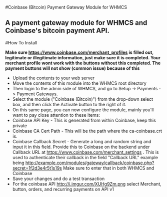 #Coinbase (Bitcoin) Payment Gateway Module for WHMCS 
## A payment gateway module for WHMCS and Coinbase's bitcoin payment API.
#How To Install 



**Make sure https://www.coinbase.com/merchant_profiles is filled out, legitimate or illegitimate information, just make sure it is completed. Your merchant profile wont work with the buttons without this completed. The payment buttons will not show (common issue) because of this**

- Upload the contents to your web server
- Move the contents of this module into the WHMCS root directory
- Then login to the admin side of WHMCS, and go to Setup -> Payments -> Payment Gateways. 
- Select the module ("Coinbase (Bitcoin)") from the drop-down select box, and then click the Activate button to the right of it.
- On this same page, you can now configure the module, mainly you'll want to pay close attention to these items: 
 - Coinbase API Key - This is generated from within Coinbase, keep this private 
 - Coinbase CA Cert Path - This will be the path where the ca-coinbase.crt is. 
 - Coinbase Callback Secret - Generate a long and random string and input it in this field. Provide this to Coinbase on the backend under Callback URL at https://www.coinbase.com/merchant_settings . This is used to authenticate their callback in the field "Callback URL" example being http://example.com/modules/gateway/callback/coinbase.php?secret=1f2d3e4r5t1s19s Make sure to enter that in both WHMCS and Coinbase 
- Save your changes and do a test transaction
- For the coinbase API http://i.imgur.com/XUHg9Zm.png select Merchant, button, orders, and recurring payments on API v1

